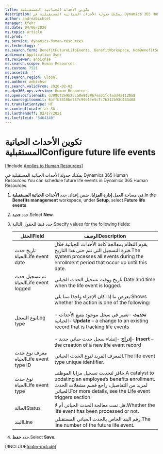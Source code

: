 ```yaml
---
title: تكوين الأحداث الحياتية المستقبلية
description: يمكنك جدولة الأحداث الحياتية المستقبلية في Dynamics 365 Human Resources.
author: andreabichsel
manager: tfehr
ms.date: 04/06/2020
ms.topic: article
ms.prod: ''
ms.service: dynamics-human-resources
ms.technology: ''
ms.search.form: BenefitFutureLifeEvents, BenefitWorkspace, HcmBenefitSummaryPart
audience: Application User
ms.reviewer: anbichse
ms.search.scope: Human Resources
ms.custom: 7521
ms.assetid: ''
ms.search.region: Global
ms.author: anbichse
ms.search.validFrom: 2020-02-03
ms.dyn365.ops.version: Human Resources
ms.openlocfilehash: d390bf2e9b25c50e913967ea51fcfadd4a1120b8
ms.sourcegitcommit: 6affb3316be757c99e1fe9c7c7b312b93c483408
ms.translationtype: HT
ms.contentlocale: ar-SA
ms.lasthandoff: 02/17/2021
ms.locfileid: "5464340"
---
```

# <a name="configure-future-life-events"></a><span data-ttu-id="6207f-103">تكوين الأحداث الحياتية المستقبلية</span><span class="sxs-lookup"><span data-stu-id="6207f-103">Configure future life events</span></span>

[!include [Applies to Human Resources](../includes/applies-to-hr.md)]

<span data-ttu-id="6207f-104">يمكنك جدولة الأحداث الحياتية المستقبلية في Dynamics 365 Human Resources.</span><span class="sxs-lookup"><span data-stu-id="6207f-104">You can schedule future life events in Dynamics 365 Human Resources.</span></span>

1. <span data-ttu-id="6207f-105">في مساحة العمل **إدارة المزايا**، ضمن **إعداد**، حدد **الأحداث الحياتية المستقبلية**.</span><span class="sxs-lookup"><span data-stu-id="6207f-105">In the **Benefits management** workspace, under **Setup**, select **Future life events**.</span></span>

2. <span data-ttu-id="6207f-106">حدد **جديد**.</span><span class="sxs-lookup"><span data-stu-id="6207f-106">Select **New**.</span></span>

3. <span data-ttu-id="6207f-107">حدد قيمًا للحقول التالية:</span><span class="sxs-lookup"><span data-stu-id="6207f-107">Specify values for the following fields:</span></span>

   | <span data-ttu-id="6207f-108">الحقل</span><span class="sxs-lookup"><span data-stu-id="6207f-108">Field</span></span> | <span data-ttu-id="6207f-109">‏‏الوصف</span><span class="sxs-lookup"><span data-stu-id="6207f-109">Description</span></span> |
   | --- | --- |
   | <span data-ttu-id="6207f-110">تاريخ حدث الحياة</span><span class="sxs-lookup"><span data-stu-id="6207f-110">Life event date</span></span> | <span data-ttu-id="6207f-111">يقوم النظام بمعالجة كافة الأحداث الحياتية خلال فترة التسجيل التي تتم حتى هذا التاريخ.</span><span class="sxs-lookup"><span data-stu-id="6207f-111">The system processes all events during the enrollment period that occur up until this date.</span></span> |
   | <span data-ttu-id="6207f-112">تم تسجيل حدث الحياة</span><span class="sxs-lookup"><span data-stu-id="6207f-112">Life event logged</span></span> | <span data-ttu-id="6207f-113">تاريخ ووقت تسجيل الحدث الحياتي.</span><span class="sxs-lookup"><span data-stu-id="6207f-113">Date and time when the life event is logged.</span></span> |
   | <span data-ttu-id="6207f-114">نوع السجل</span><span class="sxs-lookup"><span data-stu-id="6207f-114">Log type</span></span> | <span data-ttu-id="6207f-115">يعرض ما إذا كان الإجراء واحدًا مما يلي:</span><span class="sxs-lookup"><span data-stu-id="6207f-115">Shows whether the action is one of the following:</span></span></br></br><span data-ttu-id="6207f-116">- **تحديث** -تغيير في سجل موجود يتتبع الأحداث الحياتية</span><span class="sxs-lookup"><span data-stu-id="6207f-116">- **Update** – a change to an existing record that is tracking life events</span></span></br></br><span data-ttu-id="6207f-117">- **إدراج** -إنشاء سجل حدث حياتي جديد</span><span class="sxs-lookup"><span data-stu-id="6207f-117">- **Insert** – the creation of a new life event record</span></span> |
   | <span data-ttu-id="6207f-118">معرف نوع حدث الحياة</span><span class="sxs-lookup"><span data-stu-id="6207f-118">Life event type ID</span></span> | <span data-ttu-id="6207f-119">المعرف الفريد لنوع الحدث الحياتي.</span><span class="sxs-lookup"><span data-stu-id="6207f-119">The life event type unique identifier.</span></span> |
   | <span data-ttu-id="6207f-120">نوع حدث الحياة</span><span class="sxs-lookup"><span data-stu-id="6207f-120">Life event type</span></span> | <span data-ttu-id="6207f-121">حافز لتحديث تسجيل مزايا الموظف.</span><span class="sxs-lookup"><span data-stu-id="6207f-121">A catalyst to updating an employee’s benefits enrollment.</span></span> <span data-ttu-id="6207f-122">لمزيد من التفاصيل، راجع قسم مشغلات الحدث الحياتي.</span><span class="sxs-lookup"><span data-stu-id="6207f-122">For more details, see the Life event triggers section.</span></span> |
   | <span data-ttu-id="6207f-123">الحالة</span><span class="sxs-lookup"><span data-stu-id="6207f-123">Status</span></span> | <span data-ttu-id="6207f-124">هل تمت معالجة الحدث الحياتي أم لا.</span><span class="sxs-lookup"><span data-stu-id="6207f-124">Whether the life event has been processed or not.</span></span> |
   | <span data-ttu-id="6207f-125">البند</span><span class="sxs-lookup"><span data-stu-id="6207f-125">Line</span></span> | <span data-ttu-id="6207f-126">رقم البند الخاص بالحدث الحياتي المستقبلي.</span><span class="sxs-lookup"><span data-stu-id="6207f-126">The line number of the future life event.</span></span> |

4. <span data-ttu-id="6207f-127">حدد **حفظ**.</span><span class="sxs-lookup"><span data-stu-id="6207f-127">Select **Save**.</span></span> 


[!INCLUDE[footer-include](../includes/footer-banner.md)]
